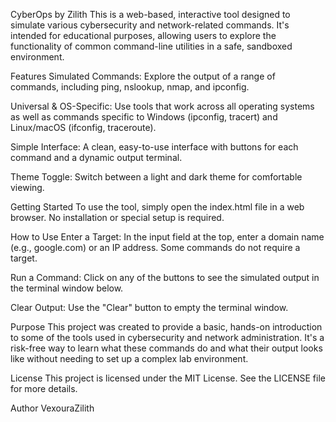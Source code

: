 CyberOps by Zilith
This is a web-based, interactive tool designed to simulate various cybersecurity and network-related commands. It's intended for educational purposes, allowing users to explore the functionality of common command-line utilities in a safe, sandboxed environment.

Features
Simulated Commands: Explore the output of a range of commands, including ping, nslookup, nmap, and ipconfig.

Universal & OS-Specific: Use tools that work across all operating systems as well as commands specific to Windows (ipconfig, tracert) and Linux/macOS (ifconfig, traceroute).

Simple Interface: A clean, easy-to-use interface with buttons for each command and a dynamic output terminal.

Theme Toggle: Switch between a light and dark theme for comfortable viewing.

Getting Started
To use the tool, simply open the index.html file in a web browser. No installation or special setup is required.

How to Use
Enter a Target: In the input field at the top, enter a domain name (e.g., google.com) or an IP address. Some commands do not require a target.

Run a Command: Click on any of the buttons to see the simulated output in the terminal window below.

Clear Output: Use the "Clear" button to empty the terminal window.

Purpose
This project was created to provide a basic, hands-on introduction to some of the tools used in cybersecurity and network administration. It's a risk-free way to learn what these commands do and what their output looks like without needing to set up a complex lab environment.

License
This project is licensed under the MIT License. See the LICENSE file for more details.

Author
VexouraZilith
